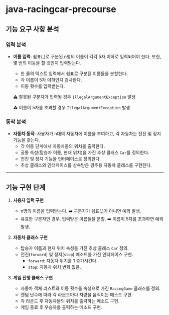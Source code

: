 # java-racingcar-precourse

## 기능 요구 사항 분석

### 입력 분석

- **이름 입력**: 쉼표(,)로 구분된 n명의 이름이 각각 5자 이하로 입력되어야 한다. 또한, 몇 번의 이동을 할 것인지 입력받는다.
    - 한 줄의 텍스트 입력에서 쉼표로 구분된 이름들을 분할한다.
    - 각 이름이 5자 이하인지 검사한다.
    - 이동 횟수를 입력받는다.

  ⚠️ 잘못된 구분자가 입력될 경우 `IllegalArgumentException` 발생

  ⚠️ 이름이 5자를 초과할 경우 `IllegalArgumentException` 발생

### 동작 분석

- **자동차 동작**: 사용자가 n대의 자동차에 이름을 부여하고, 각 자동차는 전진 및 정지 기능을 갖는다.
    - 각 이동 단계에서 자동차들의 위치를 출력한다.
    - 공통 속성(탑승자 이름, 현재 위치)을 가진 추상 클래스 `Car`를 정의한다.
    - 전진 및 정지 기능을 인터페이스로 정의한다.
    - 추상 클래스와 인터페이스를 상속받은 경주용 자동차 클래스를 구현한다.

---

## 기능 구현 단계

1. **사용자 입력 구현**
    - n명의 이름을 입력받는다. ➡️ 구분자가 쉼표(,)가 아니면 예외 발생.
    - 유효한 구분자인 경우, 입력받은 이름들을 분할. ➡️ 이름이 5자를 초과하면 예외 발생.


2. **자동차 클래스 구현**
    - 탑승자 이름과 현재 위치 속성을 가진 추상 클래스 `Car` 정의.
    - 전진(`forward`) 및 정지(`stop`) 메소드를 가진 인터페이스 구현.
        - `forward`: 자동차 위치를 1 증가시킨다.
        - `stop`: 자동차 위치 변화 없음.


3. **게임 진행 클래스 구현**
    - 자동차 객체 리스트와 이동 횟수를 속성으로 가진 `RacingGame` 클래스를 정의.
    - 랜덤 난수에 따라 각 라운드마다 차량을 움직이는 메소드 구현.
    - 각 라운드 후 자동차들의 위치를 출력하는 메소드 구현.
    - 게임 종료 후 우승자를 출력하는 메소드 구현.